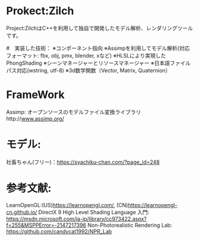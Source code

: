 # Prokect:Zilch
Project:ZilchはC++を利用して独自で開発したモデル解析、レンダリングツールです。

#　実装した技術：
※コンポーネント指向
※Assimpを利用してモデル解析(対応フォーマット: fbx, obj, pmx, blender, xなど)
※HLSLにより実現したPhongShading
※シーンマネージャーとリソースマネージャー
※日本語ファイルパス対応(wstring, utf-8)
※3d数学関数（Vector, Matrix, Quaternion）

# FrameWork
Assimp: オープンソースのモデルファイル変換ライブラリhttp://www.assimp.org/

# モデル:
社畜ちゃん(フリー)：https://syachiku-chan.com/?page_id=248

# 参考文献:
LearnOpenGL:(US)https://learnopengl.com/, (CN)https://learnopengl-cn.github.io/
DirectX 9 High Level Shading Language 入門: https://msdn.microsoft.com/ja-jp/library/cc973422.aspx?f=255&MSPPError=-2147217396
Non-Photorealistic Rendering Lab: https://github.com/candycat1992/NPR_Lab
